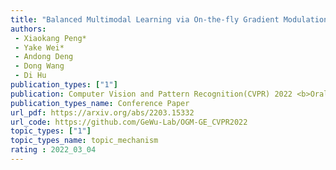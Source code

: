 ```yaml
---  
title: "Balanced Multimodal Learning via On-the-fly Gradient Modulation"  
authors:  
 - Xiaokang Peng*  
 - Yake Wei*  
 - Andong Deng  
 - Dong Wang  
 - Di Hu
publication_types: ["1"]  
publication: Computer Vision and Pattern Recognition(CVPR) 2022 <b>Oral Presentation</b>  
publication_types_name: Conference Paper  
url_pdf: https://arxiv.org/abs/2203.15332  
url_code: https://github.com/GeWu-Lab/OGM-GE_CVPR2022  
topic_types: ["1"]
topic_types_name: topic_mechanism
rating : 2022_03_04
---  
```

